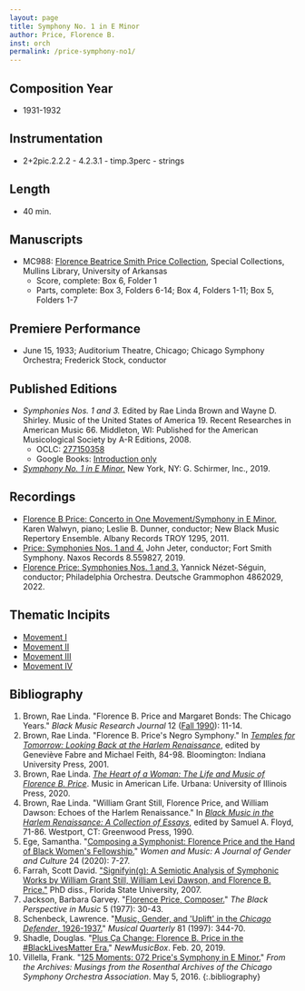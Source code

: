 ```yaml
---
layout: page
title: Symphony No. 1 in E Minor
author: Price, Florence B.
inst: orch
permalink: /price-symphony-no1/
---
```


## Composition Year
- 1931-1932

## Instrumentation
- 2+2pic.2.2.2 - 4.2.3.1 - timp.3perc - strings

## Length
- 40 min.

## Manuscripts
- MC988: <a href="https://uark.as.atlas-sys.com/repositories/2/resources/1419" target="_blank">Florence Beatrice Smith Price Collection</a>, Special Collections, Mullins Library, University of Arkansas
    * Score, complete: Box 6, Folder 1
    * Parts, complete: Box 3, Folders 6-14; Box 4, Folders 1-11; Box 5, Folders 1-7

## Premiere Performance
- June 15, 1933; Auditorium Theatre, Chicago; Chicago Symphony Orchestra; Frederick Stock, conductor

## Published Editions
- *Symphonies Nos. 1 and 3.* Edited by Rae Linda Brown and Wayne D. Shirley. Music of the United States of America 19. Recent Researches in American Music 66. Middleton, WI: Published for the American Musicological Society by A-R Editions, 2008.
    * OCLC: <a href="https://www.worldcat.org/title/277150358" target="_blank">277150358</a>
    * Google Books: <a href="https://www.google.com/books/edition/Symphonies_nos_1_and_3/9lzwS6YzrG8C" target="_blank">Introduction only</a>
- <a href="https://www.wisemusicclassical.com/work/58893/Symphony-No-1-in-E-minor--Florence-Price/" target="_blank">*Symphony No. 1 in E Minor.*</a> New York, NY: G. Schirmer, Inc., 2019.

## Recordings
- <a href="https://www.albanyrecords.com/mm5/merchant.mvc?Screen=PROD&Product_Code=TROY1295" target="_blank">Florence B Price: Concerto in One Movement/Symphony in E Minor.</a> Karen Walwyn, piano; Leslie B. Dunner, conductor; New Black Music Repertory Ensemble. Albany Records TROY 1295, 2011.
- <a href="https://www.naxos.com/CatalogueDetail/?id=8.559827" target="_blank">Price: Symphonies Nos. 1 and 4.</a> John Jeter, conductor; Fort Smith Symphony. Naxos Records 8.559827, 2019.
- <a href="https://www.deutschegrammophon.com/en/catalogue/products/price-symphonies-nos-1-3-nezet-seguin-12476" target="_blank">Florence Price: Symphonies Nos. 1 and 3.</a> Yannick Nézet-Séguin, conductor; Philadelphia Orchestra. Deutsche Grammophon 4862029, 2022.

## Thematic Incipits
- [Movement I](https://dwshadle.github.io/test/price-symphony-no1/mvt1)
- [Movement II](https://dwshadle.github.io/test/price-symphony-no1/mvt2)
- [Movement III](https://dwshadle.github.io/test/price-symphony-no1/mvt3)
- [Movement IV](https://dwshadle.github.io/test/price-symphony-no1/mvt4)

## Bibliography
1. Brown, Rae Linda. "Florence B. Price and Margaret Bonds: The Chicago Years." *Black Music Research Journal* 12 (<a href="https://digitalcommons.colum.edu/cbmrnews/31/" target="_blank">Fall 1990</a>): 11-14.
2. Brown, Rae Linda. "Florence B. Price's Negro Symphony." In <a href="https://www.worldcat.org/title/44811631" target="_blank">*Temples for Tomorrow: Looking Back at the Harlem Renaissance*</a>, edited by Geneviève Fabre and Michael Feith, 84-98. Bloomington: Indiana University Press, 2001.
3. Brown, Rae Linda. <a href="https://www.worldcat.org/title/1122800180" target="_blank">*The Heart of a Woman: The Life and Music of Florence B. Price*</a>. Music in American Life. Urbana: University of Illinois Press, 2020.
4. Brown, Rae Linda. "William Grant Still, Florence Price, and William Dawson: Echoes of the Harlem Renaissance." In <a href="https://www.worldcat.org/title/19779051" target="_blank">*Black Music in the Harlem Renaissance: A Collection of Essays*</a>, edited by Samuel A. Floyd, 71-86. Westport, CT: Greenwood Press, 1990.
5. Ege, Samantha. "<a href="https://doi.org/10.1353/wam.2020.0010" target="_blank">Composing a Symphonist: Florence Price and the Hand of Black Women's Fellowship.</a>" *Women and Music: A Journal of Gender and Culture* 24 (2020): 7-27.
6. Farrah, Scott David. <a href="http://purl.flvc.org/fsu/fd/FSU_migr_etd-4499" target="_blank">"Signifyin(g): A Semiotic Analysis of Symphonic Works by William Grant Still, William Levi Dawson, and Florence B. Price."</a> PhD diss., Florida State University, 2007.
7. Jackson, Barbara Garvey. "<a href="https://doi.org/10.2307/1214357" target="_blank">Florence Price, Composer.</a>" *The Black Perspective in Music* 5 (1977): 30-43.
8. Schenbeck, Lawrence. "<a href="https://doi.org/10.1093/mq/81.3.344" target="_blank">Music, Gender, and 'Uplift' in the *Chicago Defender*, 1926-1937.</a>" *Musical Quarterly* 81 (1997): 344-70.
9. Shadle, Douglas. "<a href="https://newmusicusa.org/nmbx/plus-ca-change-florence-b-price-in-the-blacklivesmatter-era/" target="_blank">Plus Ça Change: Florence B. Price in the #BlackLivesMatter Era.</a>" *NewMusicBox*. Feb. 20, 2019.
10. Villella, Frank. "<a href="https://csoarchives.wordpress.com/2016/05/05/125-moments-072-prices-symphony-in-e-minor/" target="_blank">125 Moments: 072 Price's Symphony in E Minor.</a>" *From the Archives: Musings from the Rosenthal Archives of the Chicago Symphony Orchestra Association*. May 5, 2016.
{:.bibliography}
